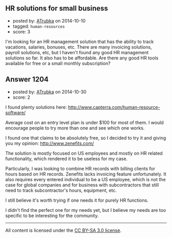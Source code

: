 ## HR solutions for small business

- posted by: [ATrubka](https://stackexchange.com/users/1052629/atrubka) on 2014-10-10
- tagged: `human-resources`
- score: 3

<p>I'm looking for an HR management solution that has the ability to track vacations, salaries, bonuses, etc. There are many invoicing solutions, payroll solutions, etc, but I haven't found any good HR management solutions so far. It also has to be affordable. Are there any good HR tools available for free or a small monthly subscription?</p>



## Answer 1204

- posted by: [ATrubka](https://stackexchange.com/users/1052629/atrubka) on 2014-10-30
- score: 2

<p>I found plenty solutions here:
<a href="http://www.capterra.com/human-resource-software/" rel="nofollow">http://www.capterra.com/human-resource-software/</a></p>

<p>Average cost on an entry level plan is under $100 for most of them. I would encourage people to try more than one and see which one works.</p>

<p>I found one that claims to be absolutely free, so I decided to try it and giving you my opinion:
<a href="http://www.zenefits.com/" rel="nofollow">http://www.zenefits.com/</a></p>

<p>The solution is mostly focused on US employees and mostly on HR related functionality, which rendered it to be useless for my case.</p>

<p>Particularly, I was looking to combine HR records with billing clients for hours based on HR records. Zenefits lacks invoicing feature unfortunately. It also requires every entered individual to be a US employee, which is not the case for global companies and for business with subcontractors that still need to track subcontractor's hours, equipment, etc.</p>

<p>I still believe it's worth trying if one needs it for purely HR functions.</p>

<p>I didn't find the perfect one for my needs yet, but I believe my needs are too specific to be interesting for the community.</p>




---

All content is licensed under the [CC BY-SA 3.0 license](https://creativecommons.org/licenses/by-sa/3.0/).
